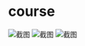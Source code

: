 # course
![截图](http://a3.qpic.cn/psb?/V12H6OJI27nbST/GR9kz2JgQFxWOeHUciBqEzNm4nGrRoUpkFTASUxbjwI!/b/dIsBAAAAAAAA&bo=NQNbAgAAAAAFB0s!&rf=viewer_4 "截图")
![截图](http://a1.qpic.cn/psb?/V12H6OJI27nbST/m6kcy14AB8FlLUB3sooTtPshefZf5htofIXw17rToy0!/b/dOEAAAAAAAAA&bo=NQNbAgAAAAAFAEw!&rf=viewer_4 "截图")
![截图](http://a2.qpic.cn/psb?/V12H6OJI27nbST/ktZkP8VC8AQjSTr4odNE.VaVv2Dqc6wcGuc016ZbeWk!/b/dI0BAAAAAAAA&bo=zQQhAQAAAAADAMw!&rf=viewer_4 "截图")
